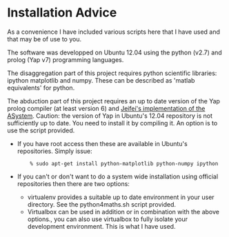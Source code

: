 Installation Advice
===================

As a convenience I have included various scripts here that I have used and that may be of use to you.

The software was developped on Ubuntu 12.04 using the python (v2.7) and prolog (Yap v7) programming languages.

The disaggregation part of this project requires python scientific libraries: ipython matplotlib and numpy. These can be described as 'matlab equivalents' for python.

The abduction part of this project requires an up to date version of the Yap prolog compiler (at least version 6) and [Jeifei's implementation of the ASystem](http://www-dse.doc.ic.ac.uk/cgi-bin/moin.cgi/abduction). Caution: the version of Yap in Ubuntu's 12.04 repository is not sufficiently up to date. You need to install it by compiling it. An option is to use the script provided.



*   If you have root access then these are available in Ubuntu's repositories. Simply issue:

            % sudo apt-get install python-matplotlib python-numpy ipython

*   If you can't or don't want to do a system wide installation using official repositories then there are two options:

    *   virtualenv provides a suitable up to date environment in your user directory. See the python4maths.sh script provided. 
    *   Virtualbox can be used in addition or in combination with the above options., you can also use virtualbox to fully isolate your development environment. This is what I have used.